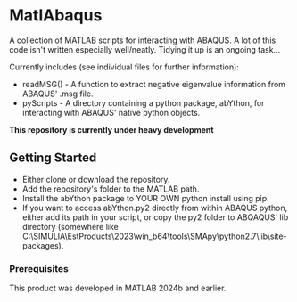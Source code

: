 # MatlAbaqus
A collection of MATLAB scripts for interacting with ABAQUS. 
A lot of this code isn't written especially well/neatly. Tidying it up is an ongoing task...

Currently includes (see individual files for further information):
- readMSG() - A function to extract negative eigenvalue information from ABAQUS' .msg file.
- pyScripts - A directory containing a python package, abYthon, for interacting with ABAQUS' native python objects.

**This repository is currently under heavy development**

## Getting Started

- Either clone or download the repository.
- Add the repository's folder to the MATLAB path.
- Install the abYthon package to YOUR OWN python install using pip.
- If you want to access abYthon.py2 directly from within ABAQUS python, either add its path in your script, or copy the py2 folder to ABQAQUS' lib directory (somewhere like C:\SIMULIA\EstProducts\2023\win_b64\tools\SMApy\python2.7\lib\site-packages).

### Prerequisites

This product was developed in MATLAB 2024b and earlier.


